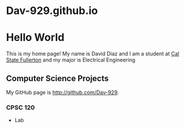 # Dav-929.github.io

# Hello World

This is my home page! My name is David Diaz and I am a student at [Cal State Fullerton](http://www.fullerton.edu/) and my major is Electrical Engineering

## Computer Science Projects

My GitHub page is http://github.com/Dav-929.

### CPSC 120

* Lab 
